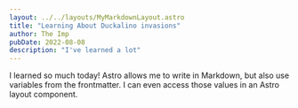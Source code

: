 ```yaml
---
layout: ../../layouts/MyMarkdownLayout.astro
title: "Learning About Duckalino invasions"
author: The Imp
pubDate: 2022-08-08
description: "I've learned a lot"
---
```

I learned so much today! Astro allows me to write in Markdown, but also use variables from the frontmatter. I can even access those values in an Astro layout component.
